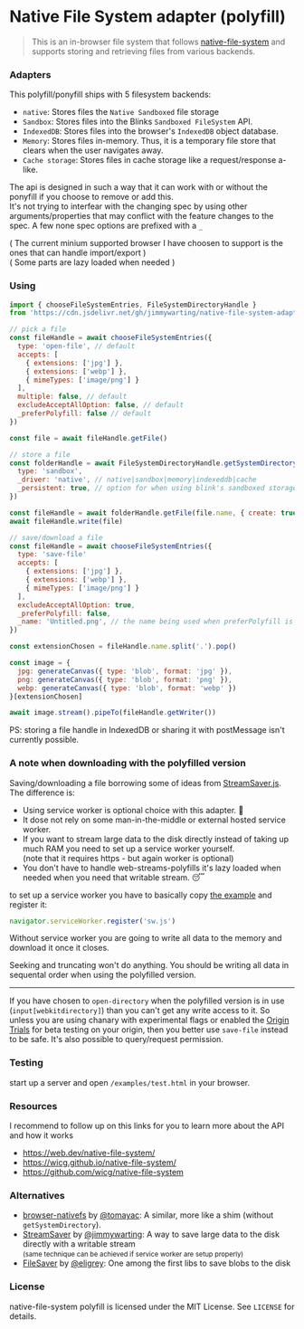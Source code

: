 # Native File System adapter (polyfill)

> This is an in-browser file system that follows [native-file-system](https://wicg.github.io/native-file-system/) and supports storing and retrieving files from various backends.

### Adapters

This polyfill/ponyfill ships with 5 filesystem backends:

* `native`: Stores files the `Native Sandboxed` file storage
* `Sandbox`: Stores files into the Blinks `Sandboxed FileSystem` API.
* `IndexedDB`: Stores files into the browser's `IndexedDB` object database.
* `Memory`: Stores files in-memory. Thus, it is a temporary file store that clears when the user navigates away.
* `Cache storage`: Stores files in cache storage like a request/response a-like.

The api is designed in such a way that it can work with or without the ponyfill if you choose to remove or add this.<br>
It's not trying to interfear with the changing spec by using other arguments/properties that may conflict with the feature changes to the spec. A few none spec options are prefixed with a `_`

( The current minium supported browser I have choosen to support is the ones that can handle import/export )<br>
( Some parts are lazy loaded when needed )

### Using

```js
import { chooseFileSystemEntries, FileSystemDirectoryHandle }
from 'https://cdn.jsdelivr.net/gh/jimmywarting/native-file-system-adapter/src/es6.js'

// pick a file
const fileHandle = await chooseFileSystemEntries({
  type: 'open-file', // default
  accepts: [
    { extensions: ['jpg'] },
    { extensions: ['webp'] },
    { mimeTypes: ['image/png'] }
  ],
  multiple: false, // default
  excludeAcceptAllOption: false, // default
  _preferPolyfill: false // default
})

const file = await fileHandle.getFile()

// store a file
const folderHandle = await FileSystemDirectoryHandle.getSystemDirectory({
  type: 'sandbox',
  _driver: 'native', // native|sandbox|memory|indexeddb|cache
  _persistent: true, // option for when using blink's sandboxed storage (default=temporary)
})

const fileHandle = await folderHandle.getFile(file.name, { create: true })
await fileHandle.write(file)

// save/download a file
const fileHandle = await chooseFileSystemEntries({
  type: 'save-file'
  accepts: [
    { extensions: ['jpg'] },
    { extensions: ['webp'] },
    { mimeTypes: ['image/png'] }
  ],
  excludeAcceptAllOption: true,
  _preferPolyfill: false,
  _name: 'Untitled.png', // the name being used when preferPolyfill is true or native is unavalible
})

const extensionChosen = fileHandle.name.split('.').pop()

const image = {
  jpg: generateCanvas({ type: 'blob', format: 'jpg' }),
  png: generateCanvas({ type: 'blob', format: 'png' }),
  webp: generateCanvas({ type: 'blob', format: 'webp' })
}[extensionChosen]

await image.stream().pipeTo(fileHandle.getWriter())
```

PS: storing a file handle in IndexedDB or sharing it with postMessage isn't currently possible.


### A note when downloading with the polyfilled version

Saving/downloading a file borrowing some of ideas from [StreamSaver.js](https://github.com/jimmywarting/StreamSaver.js).
The difference is:
 - Using service worker is optional choice with this adapter. 🤷‍
 - It dose not rely on some man-in-the-middle or external hosted service worker.
 - If you want to stream large data to the disk directly instead of taking up much RAM you need to set up a service worker yourself.<br>(note that it requires https - but again worker is optional)
 - You don't have to handle web-streams-polyfills it's lazy loaded when needed when you need that writable stream. 😴

to set up a service worker you have to basically copy [the example](https://github.com/jimmywarting/native-file-system-adapter/tree/master/example/sw.js) and register it:

```js
navigator.serviceWorker.register('sw.js')
```

Without service worker you are going to write all data to the memory and download it once it closes.

Seeking and truncating won't do anything. You should be writing all data in sequental order when using the polyfilled version.

-----

If you have chosen to `open-directory` when the polyfilled version is in use (`input[webkitdirectory]`)
than you can't get any write access to it. So unless you are using chanary with experimental flags or enabled the [Origin Trials](https://github.com/GoogleChrome/OriginTrials/blob/gh-pages/developer-guide.md) for beta testing on your origin, then you better use `save-file` instead to be safe. It's also possible to query/request permission.

### Testing

start up a server and open `/examples/test.html` in your browser.


### Resources

I recommend to follow up on this links for you to learn more about the API and how it works

- https://web.dev/native-file-system/
- https://wicg.github.io/native-file-system/
- https://github.com/wicg/native-file-system

### Alternatives
- [browser-nativefs](https://github.com/GoogleChromeLabs/browser-nativefs) by [@tomayac](https://github.com/tomayac): A similar, more like a shim (without `getSystemDirectory`).
- [StreamSaver](https://github.com/jimmywarting/StreamSaver.js) by [@jimmywarting](https://github.com/jimmywarting): A way to save large data to the disk directly with a writable stream <br><small>(same technique can be achieved if service worker are setup properly)</small>
- [FileSaver](https://github.com/eligrey/FileSaver.js) by [@eligrey](https://github.com/eligrey): One among the first libs to save blobs to the disk

### License

native-file-system polyfill is licensed under the MIT License. See `LICENSE` for details.
